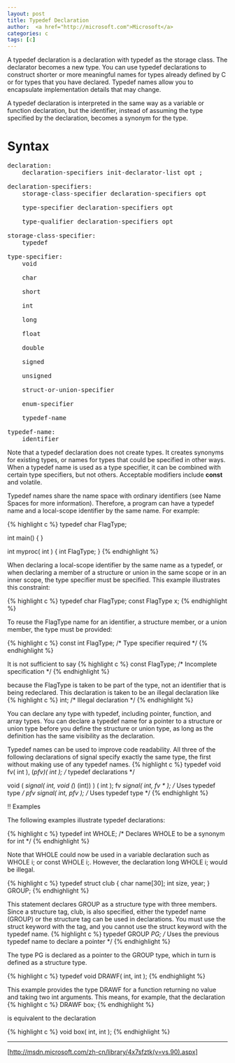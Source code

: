 ```yaml
---
layout: post
title: Typedef Declaration
author:  <a href="http://microsoft.com">Microsoft</a>
categories: c
tags: [c]
---
```


A typedef declaration is a declaration with typedef as the storage class. The declarator becomes a new type. You can use typedef declarations to construct shorter or more meaningful names for types already defined by C or for types that you have declared. Typedef names allow you to encapsulate implementation details that may change.

A typedef declaration is interpreted in the same way as a variable or function declaration, but the identifier, instead of assuming the type specified by the declaration, becomes a synonym for the type.

# Syntax
<pre>
declaration:
    declaration-specifiers init-declarator-list opt ;

declaration-specifiers:
    storage-class-specifier declaration-specifiers opt

    type-specifier declaration-specifiers opt

    type-qualifier declaration-specifiers opt

storage-class-specifier:
    typedef

type-specifier:
    void

    char

    short

    int

    long

    float

    double

    signed

    unsigned

    struct-or-union-specifier

    enum-specifier

    typedef-name

typedef-name:
    identifier
</pre>

Note that a typedef declaration does not create types. It creates synonyms for existing types, or names for types that could be specified in other ways. When a typedef name is used as a type specifier, it can be combined with certain type specifiers, but not others. Acceptable modifiers include __const__ and volatile.

Typedef names share the name space with ordinary identifiers (see Name Spaces for more information). Therefore, a program can have a typedef name and a local-scope identifier by the same name. For example:

{% highlight c %}
typedef char FlagType;

int main()
{
}

int myproc( int )
{
    int FlagType;
}
{% endhighlight %}

When declaring a local-scope identifier by the same name as a typedef, or when declaring a member of a structure or union in the same scope or in an inner scope, the type specifier must be specified. This example illustrates this constraint:

{% highlight c %}
typedef char FlagType;
const FlagType x;
{% endhighlight %}


To reuse the FlagType name for an identifier, a structure member, or a union member, the type must be provided:

{% highlight c %}
const int FlagType;  /* Type specifier required */
{% endhighlight %}

It is not sufficient to say
{% highlight c %}
const FlagType;      /* Incomplete specification */
{% endhighlight %}

because the FlagType is taken to be part of the type, not an identifier that is being redeclared. This declaration is taken to be an illegal declaration like
{% highlight c %}
int;  /* Illegal declaration */
{% endhighlight %}

You can declare any type with typedef, including pointer, function, and array types. You can declare a typedef name for a pointer to a structure or union type before you define the structure or union type, as long as the definition has the same visibility as the declaration.

Typedef names can be used to improve code readability. All three of the following declarations of signal specify exactly the same type, the first without making use of any typedef names.
{% highlight c %}
typedef void fv( int ), (*pfv)( int );  /* typedef declarations */

void ( *signal( int, void (*) (int)) ) ( int );
fv *signal( int, fv * );   /* Uses typedef type */
pfv signal( int, pfv );    /* Uses typedef type */
{% endhighlight %}

!! Examples

The following examples illustrate typedef declarations:

{% highlight c %}
 typedef int WHOLE; /* Declares WHOLE to be a synonym for int */
{% endhighlight %}

Note that WHOLE could now be used in a variable declaration such as WHOLE i; or const WHOLE i;. However, the declaration long WHOLE i; would be illegal.

{% highlight c %}
typedef struct club 
{
    char name[30];
    int size, year;
} GROUP;
{% endhighlight %}

This statement declares GROUP as a structure type with three members. Since a structure tag, club, is also specified, either the typedef name (GROUP) or the structure tag can be used in declarations. You must use the struct keyword with the tag, and you cannot use the struct keyword with the typedef name.
{% highlight c %}
typedef GROUP *PG; /* Uses the previous typedef name 
                      to declare a pointer            */
{% endhighlight %}

The type PG is declared as a pointer to the GROUP type, which in turn is defined as a structure type.

{% highlight c %}
 typedef void DRAWF( int, int );
{% endhighlight %}

This example provides the type DRAWF for a function returning no value and taking two int arguments. This means, for example, that the declaration
{% highlight c %}
 DRAWF box; 
{% endhighlight %}

is equivalent to the declaration

{% highlight c %}
 void box( int, int );
{% endhighlight %}

----
[http://msdn.microsoft.com/zh-cn/library/4x7sfztk(v=vs.90).aspx]


 
